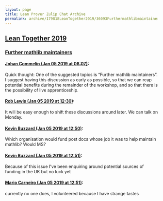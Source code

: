 ```yaml
---
layout: page
title: Lean Prover Zulip Chat Archive 
permalink: archive/179818LeanTogether2019/36093Furthermathlibmaintainers.html
---
```


## [Lean Together 2019](index.html)
### [Further mathlib maintainers](36093Furthermathlibmaintainers.html)

#### [Johan Commelin (Jan 05 2019 at 08:07)](https://leanprover.zulipchat.com/#narrow/stream/179818-Lean%20Together%202019/topic/Further%20mathlib%20maintainers/near/154462172):
Quick thought: One of the suggested topics is “Further mathlib maintainers”. I suggest having this discussion as early as possible, so that we can reap potential benefits during the remainder of the workshop, and so that there is the possibility of live apprenticeship.

#### [Rob Lewis (Jan 05 2019 at 12:30)](https://leanprover.zulipchat.com/#narrow/stream/179818-Lean%20Together%202019/topic/Further%20mathlib%20maintainers/near/154470062):
It will be easy enough to shift these discussions around later. We can talk on Monday.

#### [Kevin Buzzard (Jan 05 2019 at 12:50)](https://leanprover.zulipchat.com/#narrow/stream/179818-Lean%20Together%202019/topic/Further%20mathlib%20maintainers/near/154470649):
Which organisation would fund post docs whose job it was to help maintain mathlib? Would MS?

#### [Kevin Buzzard (Jan 05 2019 at 12:51)](https://leanprover.zulipchat.com/#narrow/stream/179818-Lean%20Together%202019/topic/Further%20mathlib%20maintainers/near/154470654):
Because of this issue I've been enquiring around potential sources of funding in the UK but no luck yet

#### [Mario Carneiro (Jan 05 2019 at 12:51)](https://leanprover.zulipchat.com/#narrow/stream/179818-Lean%20Together%202019/topic/Further%20mathlib%20maintainers/near/154470658):
currently no one does, I volunteered because I have strange tastes

